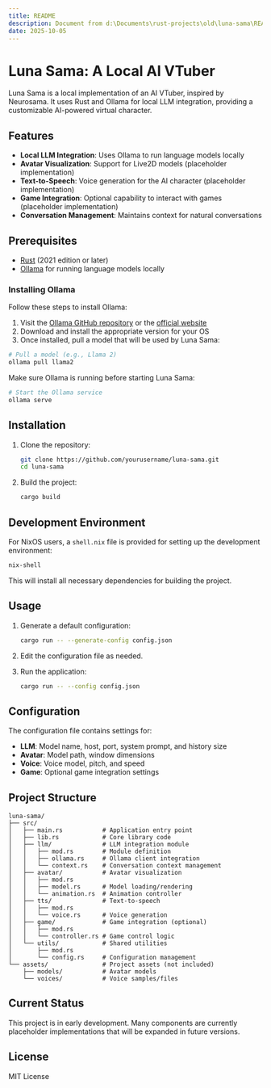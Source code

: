 ```yaml
---
title: README
description: Document from d:\Documents\rust-projects\old\luna-sama\README.md
date: 2025-10-05
---
```


# Luna Sama: A Local AI VTuber

Luna Sama is a local implementation of an AI VTuber, inspired by Neurosama. It uses Rust and Ollama for local LLM integration, providing a customizable AI-powered virtual character.

## Features

- **Local LLM Integration**: Uses Ollama to run language models locally
- **Avatar Visualization**: Support for Live2D models (placeholder implementation)
- **Text-to-Speech**: Voice generation for the AI character (placeholder implementation)
- **Game Integration**: Optional capability to interact with games (placeholder implementation)
- **Conversation Management**: Maintains context for natural conversations

## Prerequisites

- [Rust](https://www.rust-lang.org/tools/install) (2021 edition or later)
- [Ollama](https://github.com/ollama/ollama) for running language models locally

### Installing Ollama

Follow these steps to install Ollama:

1. Visit the [Ollama GitHub repository](https://github.com/ollama/ollama) or the [official website](https://ollama.ai/)
2. Download and install the appropriate version for your OS
3. Once installed, pull a model that will be used by Luna Sama:

```bash
# Pull a model (e.g., Llama 2)
ollama pull llama2
```

Make sure Ollama is running before starting Luna Sama:

```bash
# Start the Ollama service
ollama serve
```

## Installation

1. Clone the repository:
   ```bash
   git clone https://github.com/yourusername/luna-sama.git
   cd luna-sama
   ```

2. Build the project:
   ```bash
   cargo build
   ```

## Development Environment

For NixOS users, a `shell.nix` file is provided for setting up the development environment:

```bash
nix-shell
```

This will install all necessary dependencies for building the project.

## Usage

1. Generate a default configuration:
   ```bash
   cargo run -- --generate-config config.json
   ```

2. Edit the configuration file as needed.

3. Run the application:
   ```bash
   cargo run -- --config config.json
   ```

## Configuration

The configuration file contains settings for:

- **LLM**: Model name, host, port, system prompt, and history size
- **Avatar**: Model path, window dimensions
- **Voice**: Voice model, pitch, and speed
- **Game**: Optional game integration settings

## Project Structure

```
luna-sama/
├── src/
│   ├── main.rs           # Application entry point
│   ├── lib.rs            # Core library code
│   ├── llm/              # LLM integration module
│   │   ├── mod.rs        # Module definition
│   │   ├── ollama.rs     # Ollama client integration
│   │   └── context.rs    # Conversation context management
│   ├── avatar/           # Avatar visualization
│   │   ├── mod.rs
│   │   ├── model.rs      # Model loading/rendering
│   │   └── animation.rs  # Animation controller
│   ├── tts/              # Text-to-speech
│   │   ├── mod.rs
│   │   └── voice.rs      # Voice generation
│   ├── game/             # Game integration (optional)
│   │   ├── mod.rs
│   │   └── controller.rs # Game control logic
│   └── utils/            # Shared utilities
│       ├── mod.rs
│       └── config.rs     # Configuration management
└── assets/               # Project assets (not included)
    ├── models/           # Avatar models
    └── voices/           # Voice samples/files
```

## Current Status

This project is in early development. Many components are currently placeholder implementations that will be expanded in future versions.

## License

MIT License 